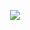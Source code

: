 <p align="center">
  <a href="https://skillicons.dev">
    <img src="https://skillicons.dev/icons?i=rust,linux,html,css,blender,neovim" />
  </a>
</p>
